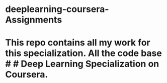 # deeplearning-coursera-Assignments
# This repo contains all my work for this specialization. All the code base <br> # # Deep Learning Specialization on Coursera.
